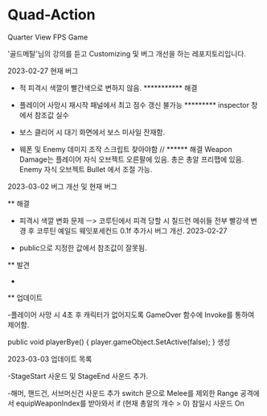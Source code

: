 # Quad-Action
Quarter View FPS Game

'골드메탈'님의 강의를 듣고 Customizing 및 버그 개선을 하는 레포지토리입니다.

2023-02-27 현재 버그 

- 적 피격시 색깔이 빨간색으로 변하지 않음.                          *********** 해결

- 플레이어 사망시 재시작 패널에서 최고 점수 갱신 불가능                 ********* inspector 창에서 참조값 실수

- 보스 클리어 시 대기 화면에서 보스 미사일 잔재함.

- 웨폰 및 Enemy 데미지 조작 스크립트 찾아야함 //               ****** 해결 Weapon Damage는 플레이어 자식 오브젝트 오른팔에 있음.
															총은 총알 프리팹에 있음.
															Enemy 자식 오브젝트 Bullet 에서 조절 가능.
 
		
2023-03-02 버그 개선 및 현재 버그 

** 해결

- 피격시 색깔 변화 문제 ㅡ> 코루틴에서 피격 당할 시 칠드런 메쉬들 전부 빨강색 변경 후 코루틴 예일드 웨잇포세컨드 0.1f 추가시 버그 개선. 2023-02-27

- public으로 지정한 값에서 참조값이 잘못됨.

** 발견

- 

** 업데이트

-플레이어 사망 시 4초 후 캐릭터가 없어지도록 GameOver 함수에 Invoke를 통하여 제어함.

public void playerBye()
    {
        player.gameObject.SetActive(false);
    }
생성	

2023-03-03 업데이트 목록

-StageStart 사운드 및 StageEnd 사운드 추가.

-해머, 핸드건, 서브머신건 사운드 추가
	switch 문으로 Melee를 제외한 Range 공격에서 equipWeaponIndex를 받아와서 if (현재 총알의 개수 > 0) 참일시 사운드 On
	
